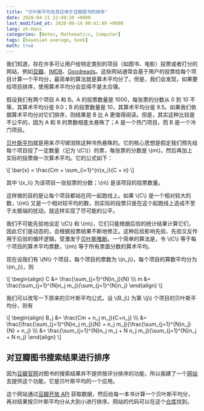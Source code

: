 ```yaml
---
title: "贝叶斯平均及其应用于豆瓣图书的排序"
date: 2020-04-11 22:49:20 +0800
last_modified_at: 2020-09-14 00:41:49 +0800
lang: zh-Hans
categories: [Notes, Mathematics, Computer]
tags: [bayesian average, book]
math: true
---
```


我们知道，存在许多可让用户给特定类别的项目（如图书、电影）投票或者打分的网站，例如[豆瓣](https://www.douban.com/)、[IMDB](https://www.imdb.com/)、[Goodreads](https://www.goodreads.com/)。这些网站通常会基于用户的投票给每个项目计算一个平均分，最简单的算法就是算术平均分了。但是，我们会发现，如果要给项目排序，使用算术平均分会显得不是太合理。

假设我们有两个项目 A 和 B。A 的投票数量是 1000，每张票的分数从 0 到 10 不等，其算术平均分是 9.0；B 的投票数量是 10，其算术平均分是 9.5。如果我们依据算术平均分对它们排序，则结果是 B 比 A 更值得阅读。但是，其实这种比较是不公平的，因为 A 和 B 的票数相差太悬殊了；A 是一个热门项目，而 B 是一个冷门项目。

[贝叶斯平均](https://en.wikipedia.org/wiki/Bayesian_average)就是用来*尽可能*消除这种冷热悬殊的。它的核心思想是假定我们预先给每个项目投了一定数量（记为 \\\(C\\\)）的票，每张票的分数是 \\\(m\\\)，然后再加上实际的投票做一次算术平均。它的公式如下：

\\\[
\bar{x} = \frac{Cm + \sum_{i=1}^{n}x_i}{C + n}
\\\]

其中 \\\(x_i\\\) 为该项目一张投票的分数；\\\(n\\\) 是该项目的投票数量。

这样做的目的是让每个项目都站在同一起跑线上。如果 \\\(C\\\) 是一个相对较大的数，\\\(m\\\) 又是一个相对较平均的数，则实际的投票只是在这个起跑线上造成不至于太极端的扰动。就这样实现了尽可能的公平。

我们不可能先验地设定 \\\(C\\\) 和 \\\(m\\\)，它们只能根据后验的统计结果计算它们，因此它们是动态的，会根据投票结果不断地修正。这种后验影响先验、先验又反作用于后验的循环逻辑，受激发于[贝叶斯推断](https://en.wikipedia.org/wiki/Bayesian_inference)。一个简单的算法是，令 \\\(C\\\) 等于每个项目的算术平均票数，\\\(m\\\) 等于所有票面分数的算术平均。

现在设我们有 \\\(N\\\) 个项目，每个项目的票数为 \\\(n_j\\\)，每个项目的算数平均分为 \\\(m_j\\\)，则

\\\[
\begin{align}
C &= \frac{\sum_{j=1}^{N}n_j}{N} \\\\\\
m &= \frac{\sum_{j=1}^{N}n_j m_j}{\sum_{j=1}^{N}n_j}
\end{align}
\\\]

我们可以改写一下原来的贝叶斯平均公式。设 \\\(B_j\\\) 为第 \\\(j\\\) 个项目的贝叶斯平均分，则有

\\\[
\begin{align}
B_j &= \frac{Cm + n_j m_j}{C+n_j} \\\\\\
&= \frac{\frac{\sum_{j=1}^{N}n_j m_j}{N} + n_j m_j}{\frac{\sum_{j=1}^{N}n_j}{N} + n_j} \\\\\\
&= \frac{\sum_{j=1}^{N}n_j m_j + N n_j m_j}{\sum_{j=1}^{N}n_j + N n_j}
\end{align}
\\\]

## 对豆瓣图书搜索结果进行排序

因为[豆瓣官网](https://book.douban.com/)对图书的搜索结果并不提供按评分排序的功能，所以我建了一个[网站](https://ngzhio.github.io/dbl/)去提供这个功能，它是贝叶斯平均的一个应用。

这个网站通过[豆瓣开放 API](https://douban-api-docs.zce.me/) 获取数据，然后给每一本书计算一个贝叶斯平均分，再对结果按贝叶斯平均分从大到小进行排序。网站的代码可以在这个[仓库](https://github.com/ngzhio/dbl)找到。
